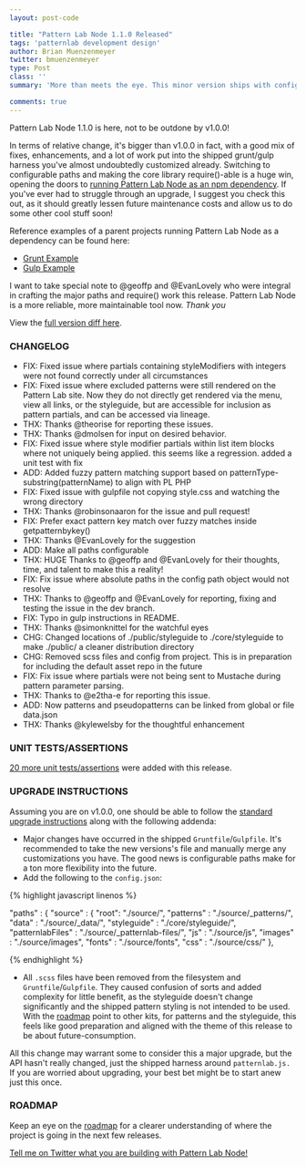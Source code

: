 ```yaml
---
layout: post-code

title: "Pattern Lab Node 1.1.0 Released"
tags: 'patternlab development design'
author: Brian Muenzenmeyer
twitter: bmuenzenmeyer
type: Post
class: ''
summary: 'More than meets the eye. This minor version ships with configurable paths and is structured to be better consumed as a true npm dependency.'

comments: true
---
```


Pattern Lab Node 1.1.0 is here, not to be outdone by v1.0.0!

In terms of relative change, it's bigger than v1.0.0 in fact, with a good mix of fixes, enhancements, and a lot of work put into the shipped grunt/gulp harness you've almost undoubtedly customized already. Switching to configurable paths and making the core library require()-able is a huge win, opening the doors to [running Pattern Lab Node as an npm dependency](https://github.com/pattern-lab/patternlab-node/wiki/Running-Pattern-Lab-Node-as-an-npm-Dependency). If you've ever had to struggle through an upgrade, I suggest you check this out, as it should greatly lessen future maintenance costs and allow us to do some other cool stuff soon!

Reference examples of a parent projects running Pattern Lab Node as a dependency can be found here:

* [Grunt Example](https://github.com/bmuenzenmeyer/patternlab-node-grunt-dependency-example)
* [Gulp Example](https://github.com/bmuenzenmeyer/patternlab-node-gulp-dependency-example)

I want to take special note to @geoffp and @EvanLovely who were integral in crafting the major paths and require() work this release. Pattern Lab Node is a more reliable, more maintainable tool now.
*Thank you*

View the [full version diff here](https://github.com/pattern-lab/patternlab-node/pull/243/files).

### CHANGELOG
* FIX: Fixed issue where partials containing styleModifiers with integers were not found correctly under all circumstances
* FIX: Fixed issue where excluded patterns were still rendered on the Pattern Lab site. Now they do not directly get rendered via the menu, view all links, or the styleguide, but are accessible for inclusion as pattern partials, and can be accessed via lineage.
* THX: Thanks @theorise for reporting these issues.
* THX: Thanks @dmolsen for input on desired behavior.
* FIX: Fixed issue where style modifier partials within list item blocks where not uniquely being applied. this seems like a regression. added a unit test with fix
* ADD: Added fuzzy pattern matching support based on patternType-substring(patternName) to align with PL PHP
* FIX: Fixed issue with gulpfile not copying style.css and watching the wrong directory
* THX: Thanks @robinsonaaron for the issue and pull request!
* FIX: Prefer exact pattern key match over fuzzy matches inside getpatternbykey()
* THX: Thanks @EvanLovely for the suggestion
* ADD: Make all paths configurable
* THX: HUGE Thanks to @geoffp and @EvanLovely for their thoughts, time, and talent to make this a reality!
* FIX: Fix issue where absolute paths in the config path object would not resolve
* THX: Thanks to @geoffp and @EvanLovely for reporting, fixing and testing the issue in the dev branch.
* FIX: Typo in gulp instructions in README.
* THX: Thanks @simonknittel for the watchful eyes
* CHG: Changed locations of ./public/styleguide to ./core/styleguide to make ./public/ a cleaner distribution directory
* CHG: Removed scss files and config from project. This is in preparation for including the default asset repo in the future
* FIX: Fix issue where partials were not being sent to Mustache during pattern parameter parsing.
* THX: Thanks to @e2tha-e for reporting this issue.
* ADD: Now patterns and pseudopatterns can be linked from global or file data.json
* THX: Thanks @kylewelsby for the thoughtful enhancement

### UNIT TESTS/ASSERTIONS
[20 more unit tests/assertions](https://travis-ci.org/pattern-lab/patternlab-node/jobs/107946383) were added with this release.

### UPGRADE INSTRUCTIONS

Assuming you are on v1.0.0, one should be able to follow the [standard upgrade instructions]() along with the following addenda:

* Major changes have occurred in the shipped `Gruntfile`/`Gulpfile`. It's recommended to take the new versions's file and manually merge any customizations you have. The good news is configurable paths make for a ton more flexibility into the future.
* Add the following to the `config.json`:

{% highlight javascript linenos %}

  "paths" : {
    "source" : {
      "root": "./source/",
      "patterns" : "./source/_patterns/",
      "data" : "./source/_data/",
      "styleguide" : "./core/styleguide/",
      "patternlabFiles" : "./source/_patternlab-files/",
      "js" : "./source/js",
      "images" : "./source/images",
      "fonts" : "./source/fonts",
      "css" : "./source/css/"
    },

{% endhighlight %}

* All `.scss` files have been removed from the filesystem and `Gruntfile`/`Gulpfile`. They caused confusion of sorts and added complexity for little benefit, as the styleguide doesn't change significantly and the shipped pattern styling is not intended to be used. With the [roadmap](https://github.com/pattern-lab/patternlab-node/wiki/Roadmap) point to other kits, for patterns and the styleguide, this feels like good preparation and aligned with the theme of this release to be about future-consumption.

All this change may warrant some to consider this a major upgrade, but the API hasn't really changed, just the shipped harness around `patternlab.js.` If you are worried about upgrading, your best bet might be to start anew just this once.

### ROADMAP
Keep an eye on the [roadmap](https://github.com/pattern-lab/patternlab-node/wiki/Roadmap) for a clearer understanding of where the project is going in the next few releases.

[Tell me on Twitter what you are building with Pattern Lab Node!](https://twitter.com/bmuenzenmeyer)
